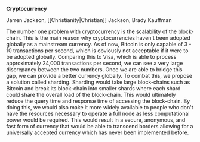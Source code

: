 **Cryptocurrency**

Jarren Jackson, [[Christianity|Christian]] Jackson, Brady Kauffman

The number one problem with cryptocurrency is the scalability of the block-chain. This is the main reason why cryptocurrencies haven't been adopted globally as a mainstream currency. As of now, Bitcoin is only capable of 3 - 10 transactions per second, which is obviously not acceptable if it were to be adopted globally. Comparing this to Visa, which is able to process approximately 24,000 transactions per second, we can see a very large discrepancy between the two numbers. Once we are able to bridge this gap, we can provide a better currency globally. To combat this, we propose a solution called sharding. Sharding would take large block-chains such as Bitcoin and break its block-chain into smaller shards where each shard could share the overall load of the block-chain. This would ultimately reduce the query time and response time of accessing the block-chain. By doing this, we would also make it more widely available to people who don't have the resources necessary to operate a full node as less computational power would be required. This would result in a secure, anonymous, and fast form of currency that would be able to transcend borders allowing for a universally accepted currency which has never been implemented before.
